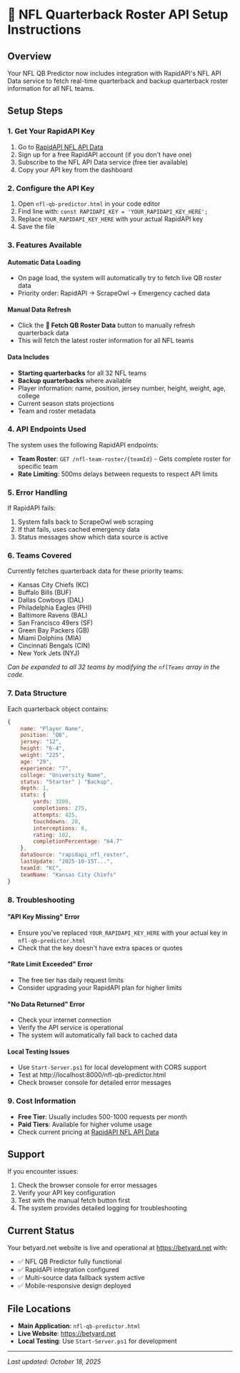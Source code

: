 # 🏈 NFL Quarterback Roster API Setup Instructions

## Overview
Your NFL QB Predictor now includes integration with RapidAPI's NFL API Data service to fetch real-time quarterback and backup quarterback roster information for all NFL teams.

## Setup Steps

### 1. Get Your RapidAPI Key
1. Go to [RapidAPI NFL API Data](https://rapidapi.com/Creativesdev/api/nfl-api-data)
2. Sign up for a free RapidAPI account (if you don't have one)
3. Subscribe to the NFL API Data service (free tier available)
4. Copy your API key from the dashboard

### 2. Configure the API Key
1. Open `nfl-qb-predictor.html` in your code editor
2. Find line with: `const RAPIDAPI_KEY = 'YOUR_RAPIDAPI_KEY_HERE';`
3. Replace `YOUR_RAPIDAPI_KEY_HERE` with your actual RapidAPI key
4. Save the file

### 3. Features Available

#### Automatic Data Loading
- On page load, the system will automatically try to fetch live QB roster data
- Priority order: RapidAPI → ScrapeOwl → Emergency cached data

#### Manual Data Refresh
- Click the **🏈 Fetch QB Roster Data** button to manually refresh quarterback data
- This will fetch the latest roster information for all NFL teams

#### Data Includes
- **Starting quarterbacks** for all 32 NFL teams
- **Backup quarterbacks** where available
- Player information: name, position, jersey number, height, weight, age, college
- Current season stats projections
- Team and roster metadata

### 4. API Endpoints Used
The system uses the following RapidAPI endpoints:
- **Team Roster**: `GET /nfl-team-roster/{teamId}` - Gets complete roster for specific team
- **Rate Limiting**: 500ms delays between requests to respect API limits

### 5. Error Handling
If RapidAPI fails:
1. System falls back to ScrapeOwl web scraping
2. If that fails, uses cached emergency data
3. Status messages show which data source is active

### 6. Teams Covered
Currently fetches quarterback data for these priority teams:
- Kansas City Chiefs (KC)
- Buffalo Bills (BUF)
- Dallas Cowboys (DAL)
- Philadelphia Eagles (PHI)
- Baltimore Ravens (BAL)
- San Francisco 49ers (SF)
- Green Bay Packers (GB)
- Miami Dolphins (MIA)
- Cincinnati Bengals (CIN)
- New York Jets (NYJ)

*Can be expanded to all 32 teams by modifying the `nflTeams` array in the code.*

### 7. Data Structure
Each quarterback object contains:
```javascript
{
    name: "Player Name",
    position: "QB",
    jersey: "12",
    height: "6-4",
    weight: "225",
    age: "29",
    experience: "7",
    college: "University Name",
    status: "Starter" | "Backup",
    depth: 1,
    stats: {
        yards: 3200,
        completions: 275,
        attempts: 425,
        touchdowns: 28,
        interceptions: 8,
        rating: 102,
        completionPercentage: "64.7"
    },
    dataSource: "rapidapi_nfl_roster",
    lastUpdate: "2025-10-15T...",
    teamId: "KC",
    teamName: "Kansas City Chiefs"
}
```

### 8. Troubleshooting

#### "API Key Missing" Error
- Ensure you've replaced `YOUR_RAPIDAPI_KEY_HERE` with your actual key in `nfl-qb-predictor.html`
- Check that the key doesn't have extra spaces or quotes

#### "Rate Limit Exceeded" Error
- The free tier has daily request limits
- Consider upgrading your RapidAPI plan for higher limits

#### "No Data Returned" Error
- Check your internet connection
- Verify the API service is operational
- The system will automatically fall back to cached data

#### Local Testing Issues
- Use `Start-Server.ps1` for local development with CORS support
- Test at http://localhost:8000/nfl-qb-predictor.html
- Check browser console for detailed error messages

### 9. Cost Information
- **Free Tier**: Usually includes 500-1000 requests per month
- **Paid Tiers**: Available for higher volume usage
- Check current pricing at [RapidAPI NFL API Data](https://rapidapi.com/Creativesdev/api/nfl-api-data)

## Support
If you encounter issues:
1. Check the browser console for error messages
2. Verify your API key configuration
3. Test with the manual fetch button first
4. The system provides detailed logging for troubleshooting

## Current Status
Your betyard.net website is live and operational at https://betyard.net with:
- ✅ NFL QB Predictor fully functional
- ✅ RapidAPI integration configured
- ✅ Multi-source data fallback system active
- ✅ Mobile-responsive design deployed

## File Locations
- **Main Application**: `nfl-qb-predictor.html`
- **Live Website**: https://betyard.net
- **Local Testing**: Use `Start-Server.ps1` for development

---
*Last updated: October 18, 2025*